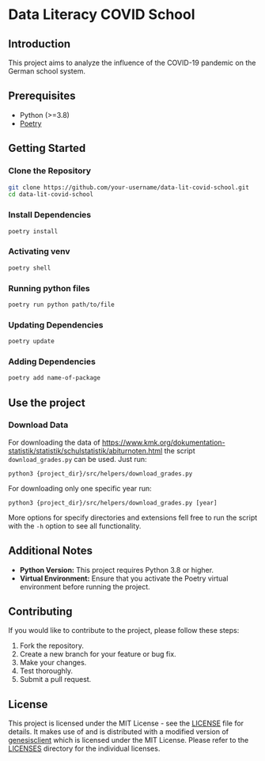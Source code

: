 # Data Literacy COVID School

## Introduction

This project aims to analyze the influence of the COVID-19 pandemic on the German school system.

## Prerequisites

- Python (>=3.8)
- [Poetry](https://python-poetry.org/docs/#installation)

## Getting Started

### Clone the Repository

```bash
git clone https://github.com/your-username/data-lit-covid-school.git
cd data-lit-covid-school
```

### Install Dependencies

```bash
poetry install
```

### Activating venv

```bash
poetry shell
```

### Running python files

```bash
poetry run python path/to/file
```

### Updating Dependencies

```bash
poetry update
```

### Adding Dependencies

```bash
poetry add name-of-package
```

## Use the project

### Download Data

For downloading the data of <https://www.kmk.org/dokumentation-statistik/statistik/schulstatistik/abiturnoten.html> the script `download_grades.py` can be used. Just run:

```shell
python3 {project_dir}/src/helpers/download_grades.py
```

For downloading only one specific year run:

```shell
python3 {project_dir}/src/helpers/download_grades.py [year]
```

More options for specify directories and extensions fell free to run the script with the `-h` option to see all functionality.

## Additional Notes

- **Python Version:** This project requires Python 3.8 or higher.
- **Virtual Environment:** Ensure that you activate the Poetry virtual environment before running the project.

## Contributing

If you would like to contribute to the project, please follow these steps:

1. Fork the repository.
2. Create a new branch for your feature or bug fix.
3. Make your changes.
4. Test thoroughly.
5. Submit a pull request.

## License

This project is licensed under the MIT License - see the [LICENSE](LICENSE) file for details. It makes use of and is distributed with a modified version of [genesisclient](https://github.com/marians/genesisclient) which is licensed under the MIT License. Please refer to the [LICENSES](https://github.com/KarylReyne/DataLiteracyWS23/tree/main/LICENSES) directory for the individual licenses.
